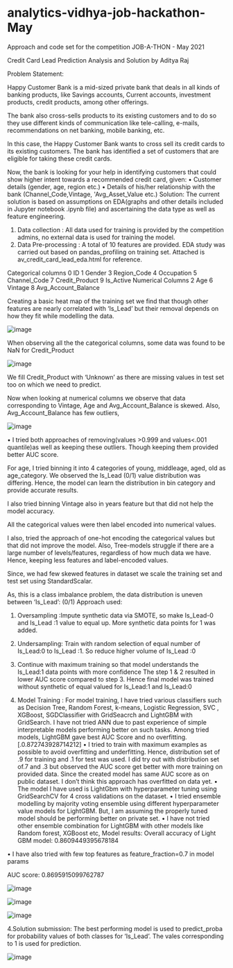 # analytics-vidhya-job-hackathon-May
Approach and code set for the competition
JOB-A-THON - May 2021

Credit Card Lead Prediction
Analysis and Solution by Aditya Raj

Problem Statement:

Happy Customer Bank is a mid-sized private bank that deals in all kinds of banking products, like Savings accounts, Current accounts, investment products, credit products, among other offerings.

The bank also cross-sells products to its existing customers and to do so they use different kinds of communication like tele-calling, e-mails, recommendations on net banking, mobile banking, etc. 

In this case, the Happy Customer Bank wants to cross sell its credit cards to its existing customers. The bank has identified a set of customers that are eligible for taking these credit cards.

Now, the bank is looking for your help in identifying customers that could show higher intent towards a recommended credit card, given:
•	Customer details (gender, age, region etc.)
•	Details of his/her relationship with the bank (Channel_Code,Vintage, 'Avg_Asset_Value etc.)
Solution:
The current solution is based on assumptions on EDA(graphs and other details included in Jupyter notebook .ipynb file) and ascertaining the data type as well as feature engineering.
1. Data collection : All data used for training is provided by the competition admins, no external data is used for training the model.
2. Data Pre-processing  : A total of 10 features are provided. 
EDA study was carried out based on pandas_profiling on training set. Attached is av_credit_card_lead_eda.html for reference.

Categorical columns
0                ID
1            Gender
3       Region_Code
4        Occupation
5      Channel_Code
7    Credit_Product
9         Is_Active
Numerical Columns
2                     Age
6                 Vintage
8     Avg_Account_Balance




Creating a basic heat map of the training set we find that though other features are nearly correlated with ‘Is_Lead’ but their removal depends on how they fit while modelling the data. 
 
 ![image](https://user-images.githubusercontent.com/17177668/120118594-fc865900-c1b0-11eb-8803-283cfe2aab4a.png)

When observing all the the categorical columns, some data was found to be NaN for Credit_Product
 
 ![image](https://user-images.githubusercontent.com/17177668/120118696-7ae2fb00-c1b1-11eb-9159-92e5cb3bbdd5.png)

 
We fill Credit_Product with ‘Unknown’ as there are missing values in test set too on which we need to predict.

Now when looking at numerical columns we observe that data corresponding to Vintage, Age and Avg_Account_Balance is skewed.
Also, Avg_Account_Balance has few outliers,

![image](https://user-images.githubusercontent.com/17177668/120118705-859d9000-c1b1-11eb-8f50-5958d5847bb2.png)

 
•	I tried both approaches of removing(values >0.999 and values<.001 quantile)as well as keeping these outliers. Though keeping them provided better AUC score.

For age, I tried binning it into 4 categories of young, middleage, aged, old as age_category.
We observed the ls_Lead (0/1) value distribution was differing. Hence, the model can learn the distribution in bin category and provide accurate results.

I also tried binning Vintage also in years feature but that did not help the model accuracy.

All the categorical values were then label encoded into numerical values.

I also, tried the approach of one-hot encoding the categorical values but that did not improve the model. Also, Tree-models struggle if there are a large number of levels/features, regardless of how much data we have. Hence, keeping less features and label-encoded values.


Since, we had few skewed features in dataset we scale the training set and test set using StandardScalar.

As, this is a class imbalance problem, the data distribution is uneven between ‘Is_Lead’: (0/1)
Approach used: 
1.	Oversampling :Impute synthetic data via SMOTE, so make Is_Lead-0 and Is_Lead :1 value to equal up. More synthetic data points for 1 was added. 
2.	Undersampling: Train with random selection of equal number of Is_Lead:0 to Is_Lead :1. So reduce higher volume of Is_Lead :0 
3.	Continue with maximum training so that model understands the Is_Lead:1 data points with more confidence
 The step 1 & 2 resulted in lower AUC score compared to step 3. Hence final model was trained without  synthetic of equal valued for Is_Lead:1 and Is_Lead:0

3. Model Training : For model training, I have tried various classifiers such as Decision Tree, Random Forest, k-means, Logistic Regression, SVC , XGBoost, SGDClassifier with GridSeacrch and LightGBM with GridSearch. I have not tried ANN due to past experience of simple interpretable models performing better on such tasks. 
Among tried models, LightGBM gave best AUC Score and no overfitting. [.0.872743928714212]
•	I tried to train with maximum examples as possible to avoid overfitting and underfitting. Hence, distribution set of .9 for training and .1 for test was used.
I did try out with distribution set of.7 and .3 but observed the AUC score get better with more training on provided data. Since the created model has same AUC score as on public dataset. I don’t think this approach has overfitted on data yet.
•	The model I have used is LightGbm with hyperparameter tuning using GridSearchCV for 4 cross validations on the dataset.
•	I tried ensemble modelling by majority voting ensemble using different hyperparameter value models for LightGBM. But, I am assuming the properly tuned model should be performing better on private set.
•	I have not tried other ensemble combination for LightGBM with other models like Random forest, XGBoost etc,
Model results:
Overall accuracy of Light GBM model: 0.8609449395678184
 
•	I have also tried with few top features as feature_fraction=0.7 in model params
 
AUC score: 0.8695915099762787

![image](https://user-images.githubusercontent.com/17177668/120118729-9b12ba00-c1b1-11eb-91f8-0eca17535a53.png)

![image](https://user-images.githubusercontent.com/17177668/120118731-a0700480-c1b1-11eb-87a6-be12033aa3a6.png)

![image](https://user-images.githubusercontent.com/17177668/120118741-a9f96c80-c1b1-11eb-91a0-a0d05d52b710.png)

 

4.Solution submission: The best performing model is used to predict_proba for probability values of both classes for ‘Is_Lead’. The vales corresponding to 1 is used for prediction.



![image](https://user-images.githubusercontent.com/17177668/120118565-d82a7c80-c1b0-11eb-92c9-6b2332c2a4ed.png)
